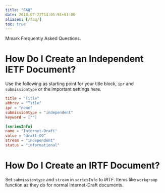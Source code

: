 ```yaml
---
title: "FAQ"
date: 2018-07-22T14:05:51+01:00
aliases: [/faq/]
toc: true
---
```


Mmark Frequently Asked Questions.

# How Do I Create an Independent IETF Document?

Use the following as starting point for your title block, `ipr` and `submissiontype` or the important
settings here.

~~~ toml
title = "Title"
abbrev = "Title"
ipr = "none"
submissiontype = "independent"
keyword = [""]

[seriesInfo]
name = "Internet-Draft"
value = "draft-00"
stream = "independent"
status = "informational"
~~~

# How Do I Create an IRTF Document?

Set `submissiontype` and `stream` in `seriesInfo` to *IRTF*. Items like `workgroup` function as they
do for normal Internet-Draft documents.
